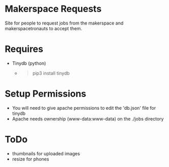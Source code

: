 # Makerspace Requests
Site for people to request jobs from the makerspace and makerspacetronauts to accept them.

# Requires
* Tinydb (python)
    * > pip3 install tinydb

# Setup Permissions
* You will need to give apache permissions to edit the 'db.json' file for tinydb
* Apache needs ownership (www-data:www-data) on the ./jobs directory
    
# ToDo
* thumbnails for uploaded images
* resize for phones
